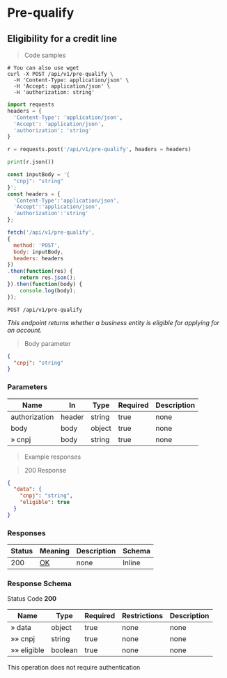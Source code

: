 # Pre-qualify

## Eligibility for a credit line

> Code samples

```shell
# You can also use wget
curl -X POST /api/v1/pre-qualify \
  -H 'Content-Type: application/json' \
  -H 'Accept: application/json' \
  -H 'authorization: string'

```

```python
import requests
headers = {
  'Content-Type': 'application/json',
  'Accept': 'application/json',
  'authorization': 'string'
}

r = requests.post('/api/v1/pre-qualify', headers = headers)

print(r.json())

```

```javascript
const inputBody = '{
  "cnpj": "string"
}';
const headers = {
  'Content-Type':'application/json',
  'Accept':'application/json',
  'authorization':'string'
};

fetch('/api/v1/pre-qualify',
{
  method: 'POST',
  body: inputBody,
  headers: headers
})
.then(function(res) {
    return res.json();
}).then(function(body) {
    console.log(body);
});

```

`POST /api/v1/pre-qualify`

*This endpoint returns whether a business entity is eligible for applying for an account.*

> Body parameter

```json
{
  "cnpj": "string"
}
```

<h3 id="post__api_v1_pre-qualify-parameters">Parameters</h3>

|Name|In|Type|Required|Description|
|---|---|---|---|---|
|authorization|header|string|true|none|
|body|body|object|true|none|
|» cnpj|body|string|true|none|

> Example responses

> 200 Response

```json
{
  "data": {
    "cnpj": "string",
    "eligible": true
  }
}
```

<h3 id="post__api_v1_pre-qualify-responses">Responses</h3>

|Status|Meaning|Description|Schema|
|---|---|---|---|
|200|[OK](https://tools.ietf.org/html/rfc7231#section-6.3.1)|none|Inline|

<h3 id="post__api_v1_pre-qualify-responseschema">Response Schema</h3>

Status Code **200**

|Name|Type|Required|Restrictions|Description|
|---|---|---|---|---|
|» data|object|true|none|none|
|»» cnpj|string|true|none|none|
|»» eligible|boolean|true|none|none|

<aside class="success">
This operation does not require authentication
</aside>
